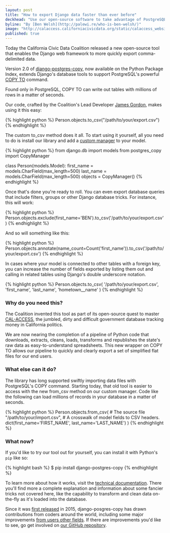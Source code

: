 ```yaml
---
layout: post
title: "How to export Django data faster than ever before"
deckhead: "Use our open-source software to take advantage of PostgreSQL's powerful COPY TO command"
byline: "By [Ben Welsh](http://palewi.re/who-is-ben-welsh/)"
image: "http://calaccess.californiacivicdata.org/static/calaccess_website/images/brown-bear-share.png"
published: true
---
```


Today the California Civic Data Coalition released a new open-source tool that enables the Django web framework to more quickly export comma-delimited data.

Version 2.0 of [django-postgres-copy](http://django-postgres-copy.californiacivicdata.org/en/latest/), now available on the Python Package Index, extends Django's database tools to support PostgreSQL's powerful [COPY TO](https://www.postgresql.org/docs/9.2/static/sql-copy.html) command.

Found only in PostgreSQL, COPY TO can write out tables with millions of rows in a matter of seconds.

Our code, crafted by the Coalition's Lead Developer [James Gordon](https://twitter.com/je_gordon), makes using it this easy:

{% highlight python %}
Person.objects.to_csv("/path/to/your/export.csv")
{% endhighlight %}

The custom to_csv method does it all. To start using it yourself, all you need to do is install our library and add a [custom manager](https://docs.djangoproject.com/en/1.11/topics/db/managers/) to your model.

{% highlight python %}
from django.db import models
from postgres_copy import CopyManager


class Person(models.Model):
    first_name = models.CharField(max_length=500)
    last_name = models.CharField(max_length=500)
    objects = CopyManager()
{% endhighlight %}

Once that's done you're ready to roll. You can even export database queries that include filters, groups or other Django database tricks. For instance, this will work:

{% highlight python %}
Person.objects.exclude(first_name='BEN').to_csv('/path/to/your/export.csv')
{% endhighlight %}

And so will something like this:

{% highlight python %}
Person.objects.annotate(name_count=Count('first_name')).to_csv('/path/to/your/export.csv')
{% endhighlight %}

In cases where your model is connected to other tables with a foreign key, you can increase the number of fields exported by listing them out and calling in related tables using Django's double underscore notation.

{% highlight python %}
Person.objects.to_csv(
    '/path/to/your/export.csv',
    'first_name',
    'last_name',
    'hometown__name'
)
{% endhighlight %}

### Why do you need this?

The Coalition invented this tool as part of its open-source quest to master [CAL-ACCESS](/about/), the jumbled, dirty and difficult government database tracking money in California politics.

We are now nearing the completion of a pipeline of Python code that downloads, extracts, cleans, loads, transforms and republishes the state's raw data as easy-to-understand spreadsheets. This new wrapper on COPY TO allows our pipeline to quickly and clearly export a set of simplified flat files for our end users.

### What else can it do?

The library has long supported swiftly importing data files with PostgreSQL's COPY command. Starting today, that old tool is easier to access with the new from_csv method on our custom manager. Code like the following can load millions of records in your database in a matter of seconds.

{% highlight python %}
Person.objects.from_csv(
    # The source file
    "/path/to/your/import.csv",
    # A crosswalk of model fields to CSV headers.
    dict(first_name='FIRST_NAME', last_name='LAST_NAME')
)
{% endhighlight %}

### What now?

If you'd like to try our tool out for yourself, you can install it with Python's ``pip`` like so:

{% highlight bash %}
$ pip install django-postgres-copy
{% endhighlight %}

To learn more about how it works, visit the [technical documentation](http://django-postgres-copy.californiacivicdata.org/). There you'll find more a complete explanation and information about some fancier tricks not covered here, like the capability to transform and clean data on-the-fly as it's loaded into the database.

Since it was [first released](https://www.californiacivicdata.org/2015/07/17/hello-django-postgres-copy/) in 2015, django-posgres-copy has drawn contributions from coders around the world, including some major improvements [from users other fields](https://www.californiacivicdata.org/2016/11/14/django-postgres-copy-0.1/). If there are improvements you'd like to see, go get involved on [our GitHub repository](https://github.com/california-civic-data-coalition/django-postgres-copy).
